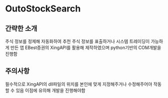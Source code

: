 # OutoStockSearch

## 간략한 소개
주식 정보를 정제해 자동화하여 추천 주식 정보를 표출하거나 시스템 트레이딩이 가능하게 만든 앱
EBest증권의 XingAPI를 활용해 제작하였으며 python기반의 COM개발을 진행함

## 주의사항
필수적으로 XingAPI의 dll파일의 위치를 본인에 맞게 지정해주거나 수정해주어야 작동할 수 있음 이점에 유의해 개발을 진행해야함
